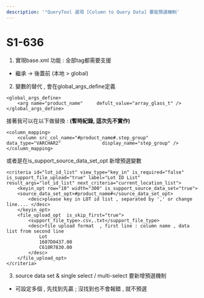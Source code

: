 ```yaml
---
description: '"QueryTool 選項 [Column to Query Data] 要能預選機制'
---
```


# S1-636

1. 實現base.xml 功能 : 全部tag都需要支援

* 繼承  -&gt;  後蓋前 \(本地  &gt;  global\)

2. 變數的替代 , 會在global\_args\_define定義

```markup
<global_args_define>
    <arg name="product_name"     defult_value="array_glass_t" />
</global_args_define>
```

接著我可以在以下做替換 : **\(暫時紀錄, 這次先不實作\)**

```markup
<column_mapping>
	<column src_col_name="#product_name#.step_group"  			data_type="VARCHAR2" 	           display_name="step_group" />			
</column_mapping>
```

或者是在is\_support\_source\_data\_set\_opt 新增預選變數

```markup
<criteria id="lot_id_list" view_type="key_in" is_required="false" is_support_file_upload="true" label="Lot ID List" result_args="lot_id_list" next_criteria="current_location_list">
	<keyin_opt row="10" width="300" is_support_source_data_set="true">
	<source_data_set_opt>#product_name#</source_data_set_opt>
		<desc>please key in LOT id list , separated by ',' or change line.... </desc>
	</keyin_opt>						
	<file_upload_opt  is_skip_first="true">
		<support_file_type>.csv,.txt</support_file_type>
		<desc>file upload format  , first line : column name , data list from second line
			Lot
			1607D0437.00
			C610R7830.00
		</desc>
	</file_upload_opt>
</criteria>
```

3. source data set  &  single select / multi-select 要新增預選機制 

* 可設定多個 , 先找到先贏 ; 沒找到也不會報錯 , 就不預選

